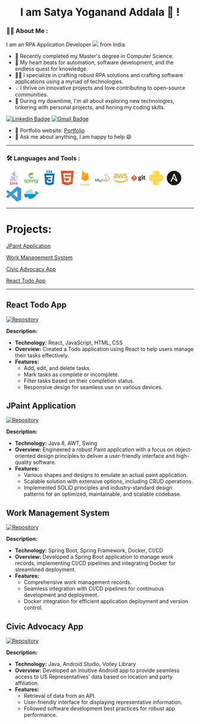 
<h1 align="center"> I am Satya Yoganand Addala 👋 !</h1>

### :man_technologist: About Me :

I am an RPA Application Developer <img src="https://media.giphy.com/media/WUlplcMpOCEmTGBtBW/giphy.gif" width="30"> from India.

- 🔭 Recently completed my Master's degree in Computer Science.
- 🌱 My heart beats for automation, software development, and the endless quest for knowledge.
- 👨‍💻 I specialize in crafting robust RPA solutions and crafting software applications using a myriad of technologies.
- 💡 I thrive on innovative projects and love contributing to open-source communities.
- 🚀 During my downtime, I'm all about exploring new technologies, tinkering with personal projects, and honing my coding skills.


[![Linkedin Badge](https://img.shields.io/badge/-satyayoganand-blue?style=flat-square&logo=Linkedin&logoColor=white&link=https://www.linkedin.com/in/satyayoganandaddala/)](https://www.linkedin.com/in/satyayoganandaddala/)
[![Gmail Badge](https://img.shields.io/badge/-satyaadd22@gmail.com-c14438?style=flat-square&logo=Gmail&logoColor=white&link=mailto:satyaadd22@gmail.com)](mailto:satyaadd22@gmail.com) 


- 🎯 Portfolio website: [Portfolio](https://satya-22.github.io/)
- 💬 Ask me about anything, I am happy to help :smile:
---

### :hammer_and_wrench: Languages and Tools :

<div>
  <img src="https://github.com/devicons/devicon/blob/master/icons/java/java-original-wordmark.svg" title="Java" alt="Java" width="40" height="40"/>&nbsp;
  <img src="https://github.com/devicons/devicon/blob/master/icons/spring/spring-original-wordmark.svg" title="Spring" alt="Spring" width="40" height="40"/>&nbsp;
  <img src="https://github.com/devicons/devicon/blob/master/icons/css3/css3-plain-wordmark.svg"  title="CSS3" alt="CSS" width="40" height="40"/>&nbsp;
  <img src="https://github.com/devicons/devicon/blob/master/icons/html5/html5-original.svg" title="HTML5" alt="HTML" width="40" height="40"/>&nbsp;
  <img src="https://github.com/devicons/devicon/blob/master/icons/firebase/firebase-plain-wordmark.svg" title="Firebase" alt="Firebase" width="40" height="40"/>&nbsp;
  <img src="https://github.com/devicons/devicon/blob/master/icons/mysql/mysql-original-wordmark.svg" title="MySQL"  alt="MySQL" width="40" height="40"/>&nbsp;
  <img src="https://github.com/devicons/devicon/blob/master/icons/amazonwebservices/amazonwebservices-plain-wordmark.svg" title="AWS" alt="AWS" width="40" height="40"/>&nbsp;
  <img src="https://github.com/devicons/devicon/blob/master/icons/git/git-original-wordmark.svg" title="Git" alt="Git" width="40" height="40"/>&nbsp;
  <img src="https://raw.githubusercontent.com/devicons/devicon/1119b9f84c0290e0f0b38982099a2bd027a48bf1/icons/python/python-plain.svg" title="Python" alt="Python" width="40" height="40"/>&nbsp;
  <img src="https://raw.githubusercontent.com/devicons/devicon/1119b9f84c0290e0f0b38982099a2bd027a48bf1/icons/ansible/ansible-plain.svg" title="Ansible" alt="Ansible" width="40" height="40"/>&nbsp;
  <img src="https://raw.githubusercontent.com/devicons/devicon/1119b9f84c0290e0f0b38982099a2bd027a48bf1/icons/vscode/vscode-plain.svg" title="vscode" alt="vscode" width="40" height="40"/>&nbsp;
  <img src="https://raw.githubusercontent.com/devicons/devicon/1119b9f84c0290e0f0b38982099a2bd027a48bf1/icons/docker/docker-plain.svg" title="Docker" alt="Docker" width="40" height="40"/>&nbsp;
</div>


---

# Projects:
[JPaint Application](#se450)

[Work Management System](#se452)

[Civic Advocacy App](#csc472)

[React Todo App](#csc436)

---

<a name="csc436"></a>

## React Todo App
[![Repository](https://img.shields.io/badge/Repository-Visit-blue?style=flat&logo=github)](https://github.com/Satya-22/todoApp.git)

**Description:**
- **Technology:** React, JavaScript, HTML, CSS
- **Overview:** Created a Todo application using React to help users manage their tasks effectively.
- **Features:**
  - Add, edit, and delete tasks.
  - Mark tasks as complete or incomplete.
  - Filter tasks based on their completion status.
  - Responsive design for seamless use on various devices.



<a name="se450"></a> 

## JPaint Application
[![Repository](https://img.shields.io/badge/Repository-Visit-blue?style=flat&logo=github)](https://github.com/Satya-22/SE450-Group-18-Project-Repo.git)

**Description:**
- **Technology:** Java 8, AWT, Swing
- **Overview:** Engineered a robust Paint application with a focus on object-oriented design principles to deliver a user-friendly interface and high-quality software.
- **Features:** 
  - Various shapes and designs to emulate an actual paint application.
  - Scalable solution with extensive options, including CRUD operations.
  - Implemented SOLID principles and industry-standard design patterns for an optimized, maintainable, and scalable codebase.

 
<a name="se452"></a> 
##

## Work Management System
[![Repository](https://img.shields.io/badge/Repository-Visit-blue?style=flat&logo=github)](https://github.com/Khant-T/SE452-Group-Project.git)

**Description:**
- **Technology:** Spring Boot, Spring Framework, Docker, CI/CD
- **Overview:** Developed a Spring Boot application to manage work records, implementing CI/CD pipelines and integrating Docker for streamlined deployment.
- **Features:**
  - Comprehensive work management records.
  - Seamless integration with CI/CD pipelines for continuous development and deployment.
  - Docker integration for efficient application deployment and version control.   

<a name="csc472"></a>
##

## Civic Advocacy App
[![Repository](https://img.shields.io/badge/Repository-Visit-blue?style=flat&logo=github)](https://github.com/Satya-22/CivicAdvocacy.git)

**Description:**
- **Technology:** Java, Android Studio, Volley Library
- **Overview:** Developed an intuitive Android app to provide seamless access to US Representatives' data based on location and party affiliation.
- **Features:**
  - Retrieval of data from an API.
  - User-friendly interface for displaying representative information.
  - Followed software development best practices for robust app performance.

<!---
Satya-22/Satya-22 is a ✨ special ✨ repository because its `README.md` (this file) appears on your GitHub profile.
You can click the Preview link to take a look at your changes.
--->
